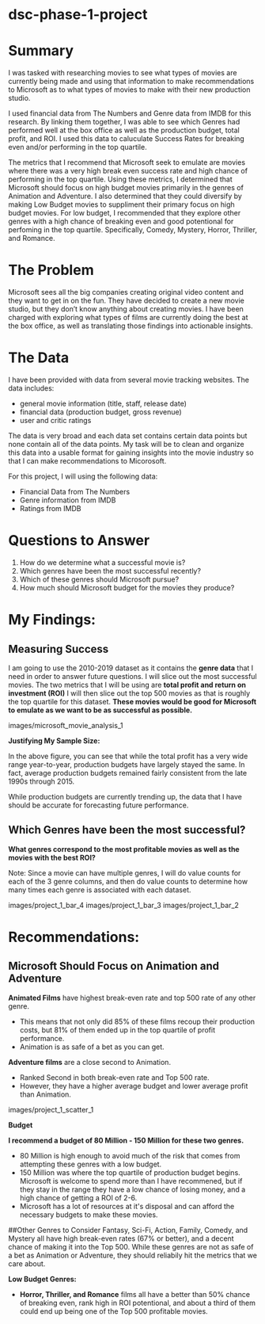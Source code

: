 # dsc-phase-1-project
# Summary
I was tasked with researching movies to see what types of movies are currently being made and using that information to make recommendations to Microsoft as to what types of movies to make with their new production studio.

I used financial data from The Numbers and Genre data from IMDB for this research. By linking them together, I was able to see which Genres had performed well at the box office as well as the production budget, total profit, and ROI. I used this data to caluculate Success Rates for breaking even and/or performing in the top quartile. 

The metrics that I recommend that Microsoft seek to emulate are movies where there was a very high break even success rate and high chance of performing in the top quartile. Using these metrics, I determined that Microsoft should focus on high budget movies primarily in the genres of Animation and Adventure. I also determined that they could diversify by making  Low Budget movies to suppliment their primary focus on high budget movies. For low budget, I recommended that they explore other genres with a high chance of breaking even and good potentional for perfoming in the top quartile. Specifically, Comedy, Mystery, Horror, Thriller, and Romance. 

# The Problem
Microsoft sees all the big companies creating original video content and they want to get in on the fun. They have decided to create a new movie studio, but they don’t know anything about creating movies. I have been charged with exploring what types of films are currently doing the best at the box office, as well as translating those findings into actionable insights.

# The Data
I have been provided with data from several movie tracking websites. The data includes:
- general movie information (title, staff, release date)
- financial data (production budget, gross revenue)
- user and critic ratings

The data is very broad and each data set contains certain data points but none contain all of the data points. My task will be to clean and organize this data into a usable format for gaining insights into the movie industry so that I can make recommendations to Micorosoft.

For this project, I will using the following data:
- Financial Data from The Numbers
- Genre information from IMDB
- Ratings from IMDB

# Questions to Answer
1. How do we determine what a successful movie is?
2. Which genres have been the most successful recently?
3. Which of these genres should Microsoft pursue?
4. How much should Microsoft budget for the movies they produce?

# My Findings:
##  Measuring Success
I am going to use the 2010-2019 dataset as it contains the **genre data** that I need in order to answer future questions. I will slice out the most successful movies.
The two metrics that I will be using are **total profit and return on investment (ROI)**
I will then slice out the top 500 movies as that is roughly the top quartile for this dataset.
**These movies would be good for Microsoft to emulate as we want to be as successful as possible.**

images/microsoft_movie_analysis_1

**Justifying My Sample Size:**

In the above figure, you can see that while the total profit has a very wide range year-to-year, production budgets have largely stayed the same. In fact, average production budgets remained fairly consistent from the late 1990s through 2015.

While production budgets are currently trending up, the data that I have should be accurate for forecasting future performance.

## Which Genres have been the most successful?

**What genres correspond to the most profitable movies as well as the movies with the best ROI?**

Note: Since a movie can have multiple genres, I will do value counts for each of the 3 genre columns, and then do value counts to determine how many times each genre is associated with each dataset.

images/project_1_bar_4
images/project_1_bar_3
images/project_1_bar_2

# Recommendations:
## Microsoft Should Focus on Animation and Adventure
**Animated Films** have highest break-even rate and top 500 rate of any other genre.

- This means that not only did 85% of these films recoup their production costs, but 81% of them ended up in the top quartile of profit performance.
- Animation is as safe of a bet as you can get.

**Adventure films** are a close second to Animation. 
- Ranked Second in both break-even rate and Top 500 rate.
- However, they have a higher average budget and lower average profit than Animation.

images/project_1_scatter_1

**Budget**

**I recommend a budget of 80 Million - 150 Million for these two genres.**
- 80 Million is high enough to avoid much of the risk that comes from attempting these genres with a low budget.
- 150 Million was where the top quartile of production budget begins. Microsoft is welcome to spend more than I have recommened, but if they stay in the range they have a low chance of losing money, and a high chance of getting a ROI of 2-6.
- Microsoft has a lot of resources at it's disposal and can afford the necessary budgets to make these movies.

##Other Genres to Consider
Fantasy, Sci-Fi, Action, Family, Comedy, and Mystery all have high break-even rates (67% or better), and a decent chance of making it into the Top 500. While these genres are not as safe of a bet as Animation or Adventure, they should reliabily hit the metrics that we care about.

**Low Budget Genres:**
- **Horror, Thriller, and Romance** films all have a better than 50% chance of breaking even, rank high in ROI potentional, and about a third of them could end up being one of the Top 500 profitable movies. 


